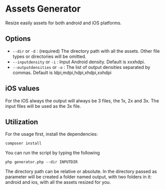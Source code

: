 # Assets Generator
Resize easily assets for both android and iOS platforms.

## Options
* `--dir` or `-d` : (required) The directory path with all the assets. Other file types or directories will be omitted.
* `--inputdensity` or `-i` : Input Android density. Default is xxxhdpi.
* `--outputdensities` or `-o` : The list of output densities separated by commas. Default is ldpi,mdpi,hdpi,xhdpi,xxhdpi

## iOS values
For the iOS always the output will always be 3 files, the 1x, 2x and 3x. The input files will be used as the 3x file.

## Utilization
For the usage first, install the dependencies:
```
composer install
```
You can run the script by typing the following
```
php generator.php --dir INPUTDIR
```
The directory path can be relative or absolute. In the directory passed as parameter will be created a folder named output, with two folders in it: android and ios, with all the assets resized for you.
